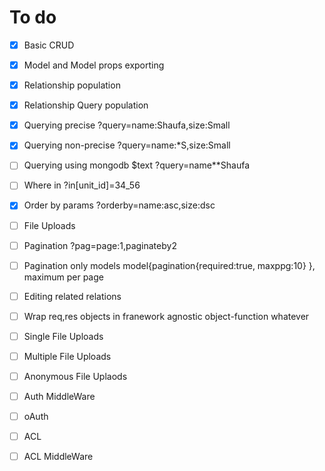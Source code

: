 # To do
- [x] Basic CRUD
- [x] Model and Model props exporting 
- [x] Relationship population
- [x] Relationship Query population 
- [x] Querying precise ?query=name:Shaufa,size:Small
- [x] Querying non-precise ?query=name:*S,size:Small
- [ ] Querying using mongodb $text ?query=name**Shaufa
- [ ] Where in ?in[unit_id]=34_56
- [x] Order by params ?orderby=name:asc,size:dsc
- [ ] File Uploads
- [ ] Pagination ?pag=page:1,paginateby2
- [ ] Pagination only models model{pagination{required:true, maxppg:10} }, maximum per page
- [ ] Editing related relations
- [ ] Wrap req,res objects in franework agnostic object-function whatever
- [ ] Single File Uploads
- [ ] Multiple File Uploads
- [ ] Anonymous File Uplaods
- [ ] Auth MiddleWare
- [ ] oAuth
- [ ] ACL
- [ ] ACL MiddleWare
 

